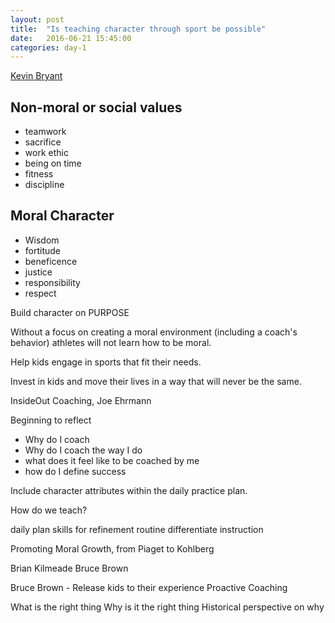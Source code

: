 ```yaml
---
layout: post
title:  "Is teaching character through sport be possible"
date:   2016-06-21 15:45:00
categories: day-1
---
```


[Kevin Bryant](kevin.bryant024@outlook.com)

## Non-moral or social values

- teamwork
- sacrifice
- work ethic
- being on time
- fitness
- discipline

## Moral Character

- Wisdom
- fortitude
- beneficence
- justice
- responsibility
- respect

Build character on PURPOSE

Without a focus on creating a moral environment (including a coach's behavior) athletes will not learn how to be moral.

Help kids engage in sports that fit their needs.

Invest in kids and move their lives in a way that will never be the same.

InsideOut Coaching, Joe Ehrmann

Beginning to reflect

- Why do I coach
- Why do I coach the way I do
- what does it feel like to be coached by me
- how do I define success

Include character attributes within the daily practice plan.

How do we teach?

daily plan
skills for refinement
routine
differentiate instruction

Promoting Moral Growth, from Piaget to Kohlberg

Brian Kilmeade
Bruce Brown

Bruce Brown - Release kids to their experience
Proactive Coaching

What is the right thing
Why is it the right thing
Historical perspective on why
